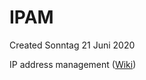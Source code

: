 # IPAM
Created Sonntag 21 Juni 2020

IP address management ([Wiki](https://en.wikipedia.org/wiki/IP_Address_Management))

